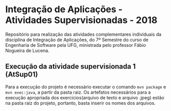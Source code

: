 # Integração de Aplicações - Atividades Supervisionadas - 2018

Repositório para realização das atividades complementares individuais da disciplina de Integração de Aplicações, do 7º Semestre do curso de Engenharia de Software pela UFG, ministrada pelo professor Fábio Nogueira de Lucena.

## Execução da atividade supervisionada 1 (AtSup01)

Para a execução do projeto é necessário executar o comando `mvn package` e `mvn exec:java`, a partir da pasta raiz.
Os artefatos necessários para a execução apropriada dos exercicios(arquivo de texto e arquivo .jpeg) estão na pasta raiz do projeto, portanto, basta inserir os nomes dos arquivos.
